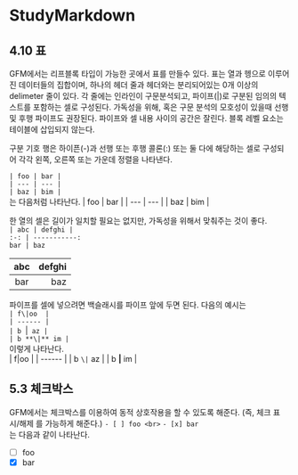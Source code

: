 # StudyMarkdown

## 4.10 표
GFM에서는 리프블록 타입이 가능한 곳에서 표를 만들수 있다.
표는 열과 헹으로 이루어진 데이터들의 집합이며, 하나의 헤더 줄과 헤더와는 분리되어있는 0개 이상의 delimeter 줄이 있다.
각 줄에는 인라인이 구문분석되고, 파이프(|)로 구분된 임의의  텍스트를 포함하는 셀로 구성된다. 가독성을 위해, 혹은 구문 분석의 모호성이 있을때 선행 및 후행 파이프도 권장된다. 파이프와 셀 내용 사이의 공간은 잘린다. 블록 레벨 요소는 테이블에 삽입되지 않는다.

구분 기호 행은 하이픈(-)과 선행 또는 후행 콜론(:) 또는 둘 다에 해당하는 셀로 구성되어 각각 왼쪽, 오른쪽 또는 가운데 정렬을 나타낸다.

`| foo | bar |` <br>
`| --- | --- |` <br>
`| baz | bim |` <br>
는 다음처럼 나타난다.
| foo | bar |
| --- | --- |
| baz | bim |<br>



한 열의 셀은 길이가 일치할 필요는 없지만, 가독성을 위해서 맞춰주는 것이 좋다.<br>
`| abc | defghi |`<br>
`:-: | -----------:`<br>
`bar | baz`<br>


| abc | defghi |
:-: | -----------:
bar | baz


파이프를 셀에 넣으려면 백슬래시를 파이프 앞에 두면 된다.
다음의 예시는 <br>
`| f\|oo  |`<br>
`| ------ |`<br>
`| b `\|` az |`<br>
`| b **\|** im |`<br>
이렇게 나타난다.<br>
| f\|oo  |
| ------ |
| b `\|` az |
| b **\|** im |


## 5.3 체크박스
GFM에서는 체크박스를 이용하여 동적 상호작용을 할 수 있도록 해준다. (즉, 체크 표시/해제 를 가능하게 해준다.)
`- [ ] foo <br>`
`- [x] bar`<br>
는 다음과 같이 나타난다.<br>
- [ ] foo <br>
- [x] bar <br>

